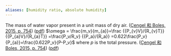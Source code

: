 ```yaml
---
aliases: [humidity ratio, absolute humidity]
---
```

The mass of water vapor present in a unit mass of dry air. ([Çengel 和 Boles, 2015, p. 754](zotero://select/library/items/FCMSUVW2)) ([pdf](zotero://open-pdf/library/items/DFP6L6PZ?page=754&annotation=G3GXUBR7))
$\omega = \frac{m_v}{m_{a}}=\frac {{P_{v}V}/{R_{v}T}} {{P_{a}V}/{R_{a}T}} =\frac{P_v/R_v} {{P_a}/{R_a}} =0.622\frac{P_v}{P_{a}}=\frac{0.622P_v}{P-P_v}$  where $p$ is the total pressure.  ([Çengel 和 Boles, 2015, p. 754](zotero://select/library/items/FCMSUVW2)) ([pdf](zotero://open-pdf/library/items/DFP6L6PZ?page=754&annotation=X3U3CAK8))  
